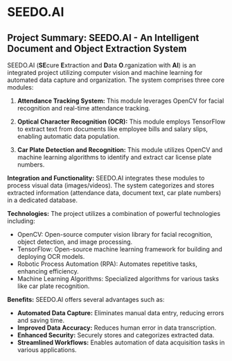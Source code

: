 # SEEDO.AI

## Project Summary: SEEDO.AI - An Intelligent Document and Object Extraction System

SEEDO.AI (**SE**cure **E**xtraction and **D**ata **O**.rganization with **AI**) is an integrated project utilizing computer vision and machine learning for automated data capture and organization. The system comprises three core modules:

1. **Attendance Tracking System:** This module leverages OpenCV for facial recognition and real-time attendance tracking.

2. **Optical Character Recognition (OCR):** This module employs TensorFlow to extract text from documents like employee bills and salary slips, enabling automatic data population.

3. **Car Plate Detection and Recognition:** This module utilizes OpenCV and machine learning algorithms to identify and extract car license plate numbers.

**Integration and Functionality:**  SEEDO.AI integrates these modules to process visual data (images/videos). The system categorizes and stores extracted information (attendance data, document text, car plate numbers) in a dedicated database. 

**Technologies:** The project utilizes a combination of powerful technologies including:

* OpenCV: Open-source computer vision library for facial recognition, object detection, and image processing.
* TensorFlow: Open-source machine learning framework for building and deploying OCR models.
* Robotic Process Automation (RPA): Automates repetitive tasks, enhancing efficiency.
* Machine Learning Algorithms: Specialized algorithms for various tasks like car plate recognition.

**Benefits:** SEEDO.AI offers several advantages such as:

* **Automated Data Capture:** Eliminates manual data entry, reducing errors and saving time.
* **Improved Data Accuracy:**  Reduces human error in data transcription.
* **Enhanced Security:** Securely stores and categorizes extracted data.
* **Streamlined Workflows:** Enables automation of data acquisition tasks in various applications.


